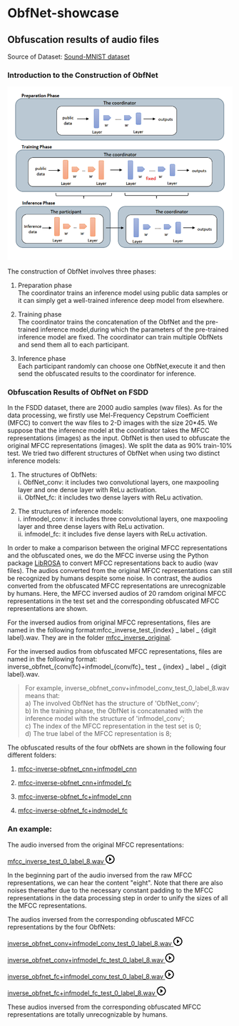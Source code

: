 # ObfNet-showcase

## Obfuscation results of audio files 


Source of Dataset: [Sound-MNIST dataset](https://github.com/Jakobovski/free-spoken-digit-dataset)  


### Introduction to the Construction of ObfNet 


![Construction of ObfNet](imgs/struct.PNG)  


The construction of ObfNet involves three phases:  


1. Preparation phase  
The coordinator trains an inference model using public data samples or it can simply get a well-trained inference deep model from elsewhere.  


2. Training phase  
The coordinator trains the concatenation of the ObfNet and the pre-trained inference model,during which the parameters of the pre-trained inference model are fixed. The coordinator can train multiple ObfNets and send them all to each participant.  


3. Inference phase  
Each participant randomly can choose one ObfNet,execute it and then send the obfuscated results to the coordinator for inference.  


### Obfuscation Results of ObfNet on FSDD 

In the FSDD dataset, there are 2000 audio samples (wav files). As for the data processing, we firstly use Mel-Frequency Cepstrum Coefficient (MFCC) to convert the wav files to 2-D images with the size 20*45. We suppose that the inference model at the coordinator takes the MFCC representations (images) as the input. ObfNet is then used to obfuscate the original MFCC representations (images). We split the data as 90% train-10% test. We tried two different structures of ObfNet when using two distinct inference models:

1. The structures of ObfNets:  
i. ObfNet_conv: it includes two convolutional layers, one maxpooling layer and one dense layer with ReLu activation.  
ii. ObfNet_fc: it includes two dense layers with ReLu activation.  

2. The structures of inference models:  
i. infmodel_conv: it includes three convolutional layers, one maxpooling layer and three dense layers with ReLu activation.  
ii. infmodel_fc: it includes five dense layers with ReLu activation.


In order to make a comparison between the original MFCC representations and the obfuscated ones, we do the MFCC inverse using the Python package [LibROSA](https://librosa.github.io/librosa/) to convert MFCC representations back to audio (wav files). The audios converted from the original MFCC representations can still be recognized by humans despite some noise. In contrast, the audios converted from the obfuscated MFCC representations are unrecognizable by humans. Here, the MFCC inversed audios of 20 ramdom original MFCC representations in the test set and the corresponding obfuscated MFCC representations are shown.  

For the inversed audios from original MFCC representations, files are named in the following format:mfcc_inverse_test_{index} _ label _ {digit label}.wav. They are in the folder [mfcc_inverse_original](./mfcc_inverse_original).



For the inversed audios from obfuscated MFCC representations, files are named in the following format: inverse_obfnet_{conv/fc}+infmodel_{conv/fc}_ test _ {index} _ label _ {digit label}.wav.  
>For example, inverse_obfnet_conv+infmodel_conv_test_0_label_8.wav means that:  
>a) The involved ObfNet has the structure of 'ObfNet_conv';  
>b) In the training phase, the ObfNet is concatenated with the inference model with the structure of 'infmodel_conv';  
>c) The index of the MFCC representation in the test set is 0;  
>d) The true label of the MFCC representation is 8;  

The obfuscated results of the four obfNets are shown in the following four different folders:

1. [mfcc-inverse-obfnet_cnn+infmodel_cnn](./mfcc-inverse-obfnet_cnn+infmodel_cnn)


2. [mfcc-inverse-obfnet_cnn+infmodel_fc](./mfcc-inverse-obfnet_cnn+infmodel_fc)


3. [mfcc-inverse-obfnet_fc+infmodel_cnn](./mfcc-inverse-obfnet_fc+infmodel_cnn)


4. [mfcc-inverse-obfnet_fc+indmodel_fc](./mfcc-inverse-obfnet_fc+infmodel_fc)




### An example:
The audio inversed from the original MFCC representations:  

[mfcc_inverse_test_0_label_8.wav ![](imgs/playicon.png)](https://drive.google.com/file/d/1iHjHWWl2bLjnlxrBDsrH1KxUGjo2LGU2/view?usp=sharing)  

In the beginning part of the audio inversed from the raw MFCC representations, we can hear the content "eight". Note that there are also noises thereafter due to the necessary constant padding to the MFCC representations in the data processing step in order to unify the sizes of all the MFCC representations.


The audios inversed from the corresponding obfuscated MFCC representations by the four ObfNets:

[inverse_obfnet_conv+infmodel_conv_test_0_label_8.wav ![](imgs/playicon.png)](https://drive.google.com/file/d/1rX-LaCyfWNdPE3-99Ygsi5PtR6i25Ezs/view?usp=sharing)

[inverse_obfnet_conv+infmodel_fc_test_0_label_8.wav ![](imgs/playicon.png)](https://drive.google.com/file/d/1gtVU_c51N59ZUX9vDzOGclsngV0KSHGM/view?usp=sharing)

[inverse_obfnet_fc+infmodel_conv_test_0_label_8.wav ![](imgs/playicon.png)](https://drive.google.com/file/d/19lF8GVR0FjHtOeiPd7UM0rAClQzctwXM/view?usp=sharing)

[inverse_obfnet_fc+infmodel_fc_test_0_label_8.wav ![](imgs/playicon.png)](https://drive.google.com/file/d/13s2Asu-7IzDPZvYC4VvsapKZ6fX4MsvA/view?usp=sharing)  

These audios inversed from the corresponding obfuscated MFCC representations are totally unrecognizable by humans.
